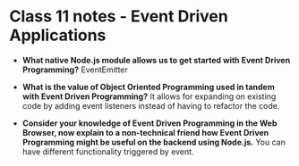 # Class 11 notes - Event Driven Applications

- **What native Node.js module allows us to get started with Event Driven Programming?**
EventEmitter

- **What is the value of Object Oriented Programming used in tandem with Event Driven Programming?**
It allows for expanding on existing code by adding event listeners instead of having to refactor the code.

- **Consider your knowledge of Event Driven Programming in the Web Browser, now explain to a non-technical friend how Event Driven Programming might be useful on the backend using Node.js.**
You can have different functionality triggered by event.
